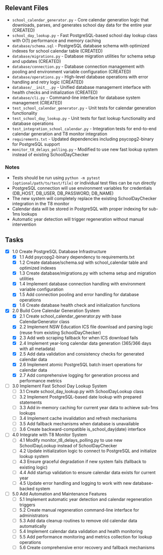 ## Relevant Files

- `school_calendar_generator.py` - Core calendar generation logic that downloads, parses, and generates school day data for the entire year (CREATED)
- `school_day_lookup.py` - Fast PostgreSQL-based school day lookup class with O(1) performance and memory caching
- `database/schema.sql` - PostgreSQL database schema with optimized indexes for school calendar table (CREATED)
- `database/migrations.py` - Database migration utilities for schema setup and updates (CREATED)
- `database/connection.py` - Database connection management with pooling and environment variable configuration (CREATED)
- `database/operations.py` - High-level database operations with error handling and retry logic (CREATED)
- `database/__init__.py` - Unified database management interface with health checks and initialization (CREATED)
- `database/cli.py` - Command-line interface for database system management (CREATED)
- `test_school_calendar_generator.py` - Unit tests for calendar generation functionality
- `test_school_day_lookup.py` - Unit tests for fast lookup functionality and database operations
- `test_integration_school_calendar.py` - Integration tests for end-to-end calendar generation and T8 monitor integration
- `requirements.txt` - Updated dependencies including psycopg2-binary for PostgreSQL support
- `monitor_t8_delays_polling.py` - Modified to use new fast lookup system instead of existing SchoolDayChecker

### Notes

- Tests should be run using `python -m pytest [optional/path/to/test/file]` or individual test files can be run directly
- PostgreSQL connection will use environment variables for credentials (DB_HOST, DB_USER, DB_PASSWORD, DB_NAME)
- The new system will completely replace the existing SchoolDayChecker integration in the T8 monitor
- Calendar data will be stored in PostgreSQL with proper indexing for sub-1ms lookups
- Automatic year detection will trigger regeneration without manual intervention

## Tasks

- [x] 1.0 Create PostgreSQL Database Infrastructure
  - [x] 1.1 Add psycopg2-binary dependency to requirements.txt
  - [x] 1.2 Create database/schema.sql with school_calendar table and optimized indexes
  - [x] 1.3 Create database/migrations.py with schema setup and migration utilities
  - [x] 1.4 Implement database connection handling with environment variable configuration
  - [x] 1.5 Add connection pooling and error handling for database operations
  - [x] 1.6 Create database health check and initialization functions
- [x] 2.0 Build Core Calendar Generation System
  - [x] 2.1 Create school_calendar_generator.py with base CalendarGenerator class
  - [x] 2.2 Implement NSW Education ICS file download and parsing logic (reuse from existing SchoolDayChecker)
  - [x] 2.3 Add web scraping fallback for when ICS download fails
  - [x] 2.4 Implement year-long calendar data generation (365/366 days with all metadata)
  - [x] 2.5 Add data validation and consistency checks for generated calendar data
  - [x] 2.6 Implement atomic PostgreSQL batch insert operations for calendar data
  - [x] 2.7 Add comprehensive logging for generation process and performance metrics
- [ ] 3.0 Implement Fast School Day Lookup System
  - [ ] 3.1 Create school_day_lookup.py with SchoolDayLookup class
  - [ ] 3.2 Implement PostgreSQL-based date lookup with prepared statements
  - [ ] 3.3 Add in-memory caching for current year data to achieve sub-1ms lookups
  - [ ] 3.4 Implement cache invalidation and refresh mechanisms
  - [ ] 3.5 Add fallback mechanisms when database is unavailable
  - [ ] 3.6 Create backward-compatible is_school_day(date) interface
- [ ] 4.0 Integrate with T8 Monitor System
  - [ ] 4.1 Modify monitor_t8_delays_polling.py to use new SchoolDayLookup instead of SchoolDayChecker
  - [ ] 4.2 Update initialization logic to connect to PostgreSQL and initialize lookup system
  - [ ] 4.3 Ensure graceful degradation if new system fails (fallback to existing logic)
  - [ ] 4.4 Add startup validation to ensure calendar data exists for current year
  - [ ] 4.5 Update error handling and logging to work with new database-backed system
- [ ] 5.0 Add Automation and Maintenance Features
  - [ ] 5.1 Implement automatic year detection and calendar regeneration triggers
  - [ ] 5.2 Create manual regeneration command-line interface for administrators
  - [ ] 5.3 Add data cleanup routines to remove old calendar data automatically
  - [ ] 5.4 Implement calendar data validation and health monitoring
  - [ ] 5.5 Add performance monitoring and metrics collection for lookup operations
  - [ ] 5.6 Create comprehensive error recovery and fallback mechanisms
